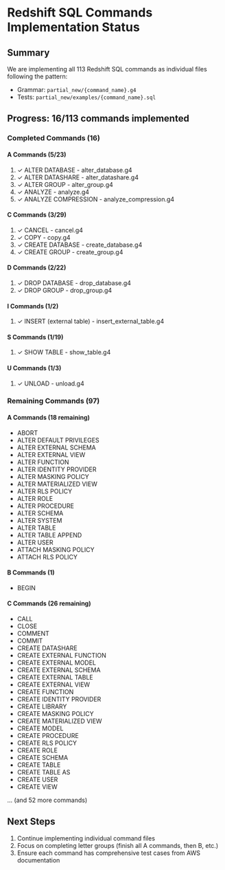# Redshift SQL Commands Implementation Status

## Summary
We are implementing all 113 Redshift SQL commands as individual files following the pattern:
- Grammar: `partial_new/{command_name}.g4`
- Tests: `partial_new/examples/{command_name}.sql`

## Progress: 16/113 commands implemented

### Completed Commands (16)

#### A Commands (5/23)
1. ✓ ALTER DATABASE - alter_database.g4
2. ✓ ALTER DATASHARE - alter_datashare.g4
3. ✓ ALTER GROUP - alter_group.g4
4. ✓ ANALYZE - analyze.g4
5. ✓ ANALYZE COMPRESSION - analyze_compression.g4

#### C Commands (3/29)
1. ✓ CANCEL - cancel.g4
2. ✓ COPY - copy.g4
3. ✓ CREATE DATABASE - create_database.g4
4. ✓ CREATE GROUP - create_group.g4

#### D Commands (2/22)
1. ✓ DROP DATABASE - drop_database.g4
2. ✓ DROP GROUP - drop_group.g4

#### I Commands (1/2)
1. ✓ INSERT (external table) - insert_external_table.g4

#### S Commands (1/19)
1. ✓ SHOW TABLE - show_table.g4

#### U Commands (1/3)
1. ✓ UNLOAD - unload.g4

### Remaining Commands (97)

#### A Commands (18 remaining)
- ABORT
- ALTER DEFAULT PRIVILEGES
- ALTER EXTERNAL SCHEMA
- ALTER EXTERNAL VIEW
- ALTER FUNCTION
- ALTER IDENTITY PROVIDER
- ALTER MASKING POLICY
- ALTER MATERIALIZED VIEW
- ALTER RLS POLICY
- ALTER ROLE
- ALTER PROCEDURE
- ALTER SCHEMA
- ALTER SYSTEM
- ALTER TABLE
- ALTER TABLE APPEND
- ALTER USER
- ATTACH MASKING POLICY
- ATTACH RLS POLICY

#### B Commands (1)
- BEGIN

#### C Commands (26 remaining)
- CALL
- CLOSE
- COMMENT
- COMMIT
- CREATE DATASHARE
- CREATE EXTERNAL FUNCTION
- CREATE EXTERNAL MODEL
- CREATE EXTERNAL SCHEMA
- CREATE EXTERNAL TABLE
- CREATE EXTERNAL VIEW
- CREATE FUNCTION
- CREATE IDENTITY PROVIDER
- CREATE LIBRARY
- CREATE MASKING POLICY
- CREATE MATERIALIZED VIEW
- CREATE MODEL
- CREATE PROCEDURE
- CREATE RLS POLICY
- CREATE ROLE
- CREATE SCHEMA
- CREATE TABLE
- CREATE TABLE AS
- CREATE USER
- CREATE VIEW

... (and 52 more commands)

## Next Steps
1. Continue implementing individual command files
2. Focus on completing letter groups (finish all A commands, then B, etc.)
3. Ensure each command has comprehensive test cases from AWS documentation